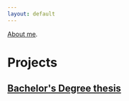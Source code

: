 ```yaml
---
layout: default
---
```


[About me](./pages/about.html).


# Projects 

## [Bachelor's Degree thesis](./pages/thesis.md)

